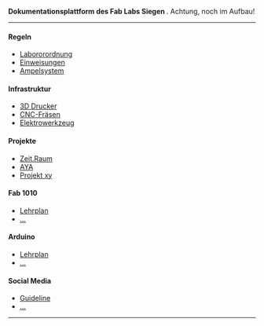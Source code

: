 <p class="lead">
	<strong>Dokumentationsplattform des Fab Labs Siegen  </strong>. Achtung, noch im Aufbau!
</p>

<hr/>

<div class=row>
<div class="col-sm-4">

#### Regeln

* [Labororordnung]()
* [Einweisungen]()
* [Ampelsystem]()

</div>
<div class="col-sm-4">

#### Infrastruktur

* [3D Drucker]()
* [CNC-Fräsen]()
* [Elektrowerkzeug]()

</div>
<div class="col-sm-4">

#### Projekte

* [Zeit.Raum]()
* [AYA]()
* [Projekt xy]()

</div>
<div class="col-sm-4">

#### Fab 1010

* [Lehrplan]()
* [...]()

</div>
<div class="col-sm-4">

#### Arduino

* [Lehrplan]()
* [...]()

</div>
<div class="col-sm-4">

#### Social Media

* [Guideline]()
* [...]()

</div>

</div>

<div class="clear"></div>
<hr/>

